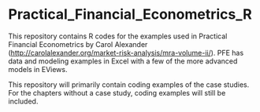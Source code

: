 # Practical_Financial_Econometrics_R

This repository contains R codes for the examples used in Practical Financial Econometrics by Carol Alexander (http://carolalexander.org/market-risk-analysis/mra-volume-ii/). PFE has data and modeling examples in Excel with a few of the more advanced models in EViews.  

This repository will primarily contain coding examples of the case studies. For the chapters without a case study, coding examples will still be included.    

  
